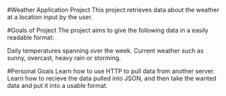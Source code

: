 #Weather Application Project
This project retrieves data about the weather at a location input by the user.

#Goals of Project
The project aims to give the following data in a easily readable format:

Daily temperatures spanning over the week.
Current weather such as sunny, overcast, heavy rain or storming.

#Personal Goals
Learn how to use HTTP to pull data from another server.
Learn how to recieve the data pulled into JSON, and then take the wanted data and put it into a usable format.